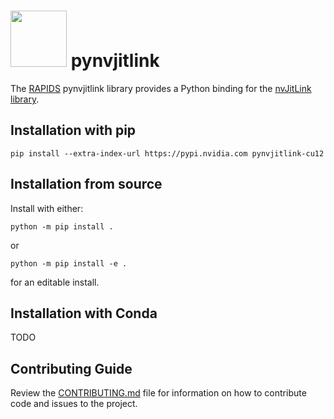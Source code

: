 # <div align="left"><img src="https://rapids.ai/assets/images/rapids_logo.png" width="90px"/>&nbsp;pynvjitlink</div>

The [RAPIDS](https://rapids.ai) pynvjitlink library provides a Python binding for the
[nvJitLink library](https://docs.nvidia.com/cuda/nvJitLink/index.html).

## Installation with pip

```shell
pip install --extra-index-url https://pypi.nvidia.com pynvjitlink-cu12
```

## Installation from source

Install with either:

```shell
python -m pip install .
```

or

```shell
python -m pip install -e .
```

for an editable install.

## Installation with Conda

TODO

## Contributing Guide

Review the
[CONTRIBUTING.md](https://github.com/rapidsai/pynvjitlink/blob/main/CONTRIBUTING.md)
file for information on how to contribute code and issues to the project.
